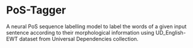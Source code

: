 # PoS-Tagger
A neural PoS sequence labelling model to label the words of a given input sentence according to their morphological information using UD_English-EWT dataset from Universal Dependencies collection.
